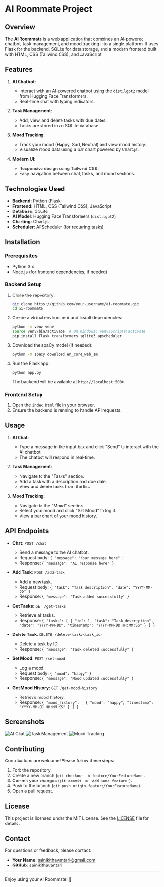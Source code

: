 # AI Roommate Project

## Overview
The **AI Roommate** is a web application that combines an AI-powered chatbot, task management, and mood tracking into a single platform. It uses Flask for the backend, SQLite for data storage, and a modern frontend built with HTML, CSS (Tailwind CSS), and JavaScript.

## Features
1. **AI Chatbot**:
   - Interact with an AI-powered chatbot using the `distilgpt2` model from Hugging Face Transformers.
   - Real-time chat with typing indicators.

2. **Task Management**:
   - Add, view, and delete tasks with due dates.
   - Tasks are stored in an SQLite database.

3. **Mood Tracking**:
   - Track your mood (Happy, Sad, Neutral) and view mood history.
   - Visualize mood data using a bar chart powered by Chart.js.

4. **Modern UI**:
   - Responsive design using Tailwind CSS.
   - Easy navigation between chat, tasks, and mood sections.

## Technologies Used
- **Backend**: Python (Flask)
- **Frontend**: HTML, CSS (Tailwind CSS), JavaScript
- **Database**: SQLite
- **AI Model**: Hugging Face Transformers (`distilgpt2`)
- **Charting**: Chart.js
- **Scheduler**: APScheduler (for recurring tasks)

## Installation

### Prerequisites
- Python 3.x
- Node.js (for frontend dependencies, if needed)

### Backend Setup
1. Clone the repository:
   ```bash
   git clone https://github.com/your-username/ai-roommate.git
   cd ai-roommate
   ```

2. Create a virtual environment and install dependencies:
   ```bash
   python -m venv venv
   source venv/bin/activate  # On Windows: venv\Scripts\activate
   pip install Flask transformers sqlite3 apscheduler
   ```

3. Download the spaCy model (if needed):
   ```bash
   python -m spacy download en_core_web_sm
   ```

4. Run the Flask app:
   ```bash
   python app.py
   ```
   The backend will be available at `http://localhost:5000`.

### Frontend Setup
1. Open the `index.html` file in your browser.
2. Ensure the backend is running to handle API requests.

## Usage
1. **AI Chat**:
   - Type a message in the input box and click "Send" to interact with the AI chatbot.
   - The chatbot will respond in real-time.

2. **Task Management**:
   - Navigate to the "Tasks" section.
   - Add a task with a description and due date.
   - View and delete tasks from the list.

3. **Mood Tracking**:
   - Navigate to the "Mood" section.
   - Select your mood and click "Set Mood" to log it.
   - View a bar chart of your mood history.

## API Endpoints
- **Chat**: `POST /chat`
  - Send a message to the AI chatbot.
  - Request body: `{ "message": "Your message here" }`
  - Response: `{ "message": "AI response here" }`

- **Add Task**: `POST /add-task`
  - Add a new task.
  - Request body: `{ "task": "Task description", "date": "YYYY-MM-DD" }`
  - Response: `{ "message": "Task added successfully" }`

- **Get Tasks**: `GET /get-tasks`
  - Retrieve all tasks.
  - Response: `{ "tasks": [ { "id": 1, "task": "Task description", "date": "YYYY-MM-DD", "timestamp": "YYYY-MM-DD HH:MM:SS" } ] }`

- **Delete Task**: `DELETE /delete-task/<task_id>`
  - Delete a task by ID.
  - Response: `{ "message": "Task deleted successfully" }`

- **Set Mood**: `POST /set-mood`
  - Log a mood.
  - Request body: `{ "mood": "happy" }`
  - Response: `{ "message": "Mood updated successfully" }`

- **Get Mood History**: `GET /get-mood-history`
  - Retrieve mood history.
  - Response: `{ "mood_history": [ { "mood": "happy", "timestamp": "YYYY-MM-DD HH:MM:SS" } ] }`

## Screenshots
![AI Chat](screenshots/chat.png)
![Task Management](screenshots/tasks.png)
![Mood Tracking](screenshots/mood.png)

## Contributing
Contributions are welcome! Please follow these steps:
1. Fork the repository.
2. Create a new branch (`git checkout -b feature/YourFeatureName`).
3. Commit your changes (`git commit -m 'Add some feature'`).
4. Push to the branch (`git push origin feature/YourFeatureName`).
5. Open a pull request.

## License
This project is licensed under the MIT License. See the [LICENSE](LICENSE) file for details.

## Contact
For questions or feedback, please contact:
- **Your Name**: [sainikithavantari@gmail.com](mailto:your-email@example.com)
- **GitHub**: [sainikithavantari](https://github.com/your-username)

---

Enjoy using your AI Roommate! 🚀
